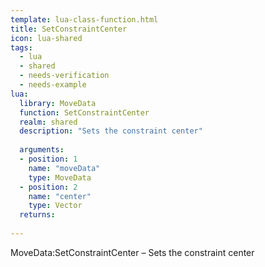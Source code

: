 ```yaml
---
template: lua-class-function.html
title: SetConstraintCenter
icon: lua-shared
tags:
  - lua
  - shared
  - needs-verification
  - needs-example
lua:
  library: MoveData
  function: SetConstraintCenter
  realm: shared
  description: "Sets the constraint center"
  
  arguments:
  - position: 1
    name: "moveData"
    type: MoveData
  - position: 2
    name: "center"
    type: Vector
  returns:
    
---
```


<div class="lua__search__keywords">
MoveData:SetConstraintCenter &#x2013; Sets the constraint center
</div>
